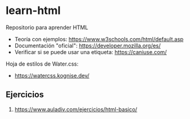 # learn-html

Repositorio para aprender HTML

- Teoría con ejemplos: https://www.w3schools.com/html/default.asp
- Documentación "oficial": https://developer.mozilla.org/es/
- Verificar si se puede usar una etiqueta: https://caniuse.com/

Hoja de estilos de Water.css:
- https://watercss.kognise.dev/

## Ejercicios

1. https://www.auladiv.com/ejercicios/html-basico/